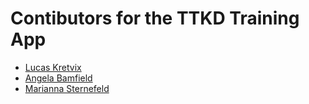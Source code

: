 # Contibutors for the TTKD Training App

- [Lucas Kretvix](https://github.com/lkretvix/)
- [Angela Bamfield](https://github.com/angbamfield)
- [Marianna Sternefeld](https://github.com/mesternefeld)

